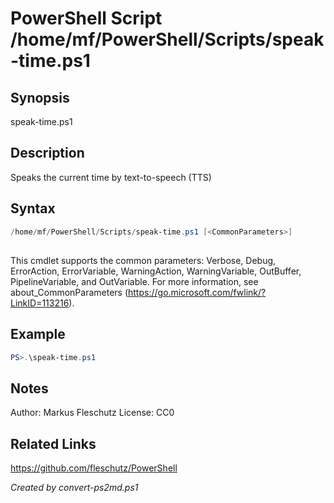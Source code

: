 # PowerShell Script /home/mf/PowerShell/Scripts/speak-time.ps1

## Synopsis
speak-time.ps1

## Description
Speaks the current time by text-to-speech (TTS)

## Syntax
```powershell
/home/mf/PowerShell/Scripts/speak-time.ps1 [<CommonParameters>]
```
## <CommonParameters>
This cmdlet supports the common parameters: Verbose, Debug, ErrorAction, ErrorVariable, WarningAction, WarningVariable, OutBuffer, PipelineVariable, and OutVariable. For more information, see about_CommonParameters (https://go.microsoft.com/fwlink/?LinkID=113216).

## Example
```powershell
PS>.\speak-time.ps1
```


## Notes
Author:  Markus Fleschutz
License: CC0

## Related Links
https://github.com/fleschutz/PowerShell

*Created by convert-ps2md.ps1*
